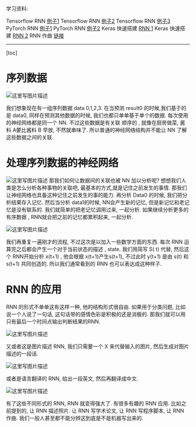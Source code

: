 学习资料:

Tensorflow RNN [例子1](https://morvanzhou.github.io/tutorials/machine-learning/tensorflow/5-07-RNN1/)
Tensorflow RNN [例子2](https://morvanzhou.github.io/tutorials/machine-learning/tensorflow/5-08-RNN2/)
Tensorflow RNN [例子3](https://morvanzhou.github.io/tutorials/machine-learning/tensorflow/5-09-RNN3/)
PyTorch RNN [例子1](https://morvanzhou.github.io/tutorials/machine-learning/torch/4-02-RNN-classification/)
PyTorch RNN [例子2](https://morvanzhou.github.io/tutorials/machine-learning/torch/4-03-RNN-regression/)
Keras 快速搭建 [RNN 1](https://morvanzhou.github.io/tutorials/machine-learning/keras/2-4-RNN-classifier/)
Keras 快速搭建 [RNN 2](https://morvanzhou.github.io/tutorials/machine-learning/keras/2-5-RNN-LSTM-Regressor/)
RNN 作曲 [链接](http://www.hexahedria.com/2015/08/03/composing-music-with-recurrent-neural-networks/)


----------
[toc]

# 序列数据
![这里写图片描述](https://morvanzhou.github.io/static/results/ML-intro/rnn2.png)

我们想象现在有一组序列数据 data 0,1,2,3. 在当预测 result0 的时候,我们基于的是 data0, 同样在预测其他数据的时候, 我们也都只单单基于单个的数据. 每次使用的神经网络都是同一个 NN. 不过这些数据是有关联 顺序的 , 就像在厨房做菜, 酱料 A要比酱料 B 早放, 不然就串味了. 所以普通的神经网络结构并不能让 NN 了解这些数据之间的关联.

# 处理序列数据的神经网络
![这里写图片描述](https://morvanzhou.github.io/static/results/ML-intro/rnn3.png)
那我们如何让数据间的关联也被 NN 加以分析呢? 想想我们人类是怎么分析各种事物的关联吧, 最基本的方式,就是记住之前发生的事情. 那我们让神经网络也具备这种记住之前发生的事的能力. 再分析 Data0 的时候, 我们把分析结果存入记忆. 然后当分析 data1的时候, NN会产生新的记忆, 但是新记忆和老记忆是没有联系的. 我们就简单的把老记忆调用过来, 一起分析. 如果继续分析更多的有序数据 , RNN就会把之前的记忆都累积起来, 一起分析.

![这里写图片描述](https://morvanzhou.github.io/static/results/ML-intro/rnn4.png)

我们再重复一遍刚才的流程, 不过这次是以加入一些数学方面的东西. 每次 RNN 运算完之后都会产生一个对于当前状态的描述 , state. 我们用简写 S( t) 代替, 然后这个 RNN开始分析 x(t+1) , 他会根据 x(t+1)产生s(t+1), 不过此时 y(t+1) 是由 s(t) 和 s(t+1) 共同创造的. 所以我们通常看到的 RNN 也可以表达成这种样子.

# RNN 的应用
RNN 的形式不单单这有这样一种, 他的结构形式很自由. 如果用于分类问题, 比如说一个人说了一句话, 这句话带的感情色彩是积极的还是消极的. 那我们就可以用只有最后一个时间点输出判断结果的RNN.

![这里写图片描述](http://img.blog.csdn.net/20171214175922356?watermark/2/text/aHR0cDovL2Jsb2cuY3Nkbi5uZXQvd2M3ODE3MDgyNDk=/font/5a6L5L2T/fontsize/400/fill/I0JBQkFCMA==/dissolve/70/gravity/SouthEast)

又或者这是图片描述 RNN, 我们只需要一个 X 来代替输入的图片, 然后生成对图片描述的一段话.

![这里写图片描述](http://img.blog.csdn.net/20171214175930289?watermark/2/text/aHR0cDovL2Jsb2cuY3Nkbi5uZXQvd2M3ODE3MDgyNDk=/font/5a6L5L2T/fontsize/400/fill/I0JBQkFCMA==/dissolve/70/gravity/SouthEast)

或者是语言翻译的 RNN, 给出一段英文, 然后再翻译成中文.

![这里写图片描述](http://img.blog.csdn.net/20171214175939002?watermark/2/text/aHR0cDovL2Jsb2cuY3Nkbi5uZXQvd2M3ODE3MDgyNDk=/font/5a6L5L2T/fontsize/400/fill/I0JBQkFCMA==/dissolve/70/gravity/SouthEast)

有了这些不同形式的 RNN, RNN 就变得强大了. 有很多有趣的 RNN 应用. 比如之前提到的, 让 RNN 描述照片. 让 RNN 写学术论文, 让 RNN 写程序脚本, 让 RNN 作曲. 我们一般人甚至都不能分辨这到底是不是机器写出来的.
